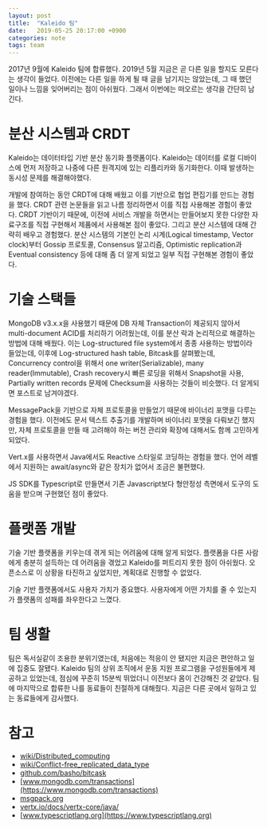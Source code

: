 ```yaml
---
layout: post
title:  "Kaleido 팀"
date:   2019-05-25 20:17:00 +0900
categories: note
tags: team
---
```


2017년 9월에 Kaleido 팀에 합류했다. 2019년 5월 지금은 곧 다른 일을 할지도 모른다는 생각이 들었다. 이전에는 다른 일을 하게 될 때 글을 남기지는 않았는데, 그 때 했던 일이나 느낌을 잊어버리는 점이 아쉬웠다. 그래서 이번에는 떠오르는 생각을 간단히 남긴다.

# 분산 시스템과 CRDT

Kaleido는 데이터타입 기반 분산 동기화 플랫폼이다. Kaleido는 데이터를 로컬 디바이스에 먼저 저장하고 나중에 다른 원격지에 있는 리플리카와 동기화한다. 이때 발생하는 동시성 문제를 해결해야했다.

개발에 참여하는 동안 CRDT에 대해 배웠고 이를 기반으로 협업 편집기를 만드는 경험을 했다. CRDT 관련 논문들을 읽고 나름 정리하면서 이를 직접 사용해본 경험이 좋았다. CRDT 기반이기 때문에, 이전에 서비스 개발을 하면서는 만들어보지 못한 다양한 자료구조를 직접 구현해서 제품에서 사용해본 점이 좋았다. 그리고 분산 시스템에 대해 간략히 배우고 경험했다. 분산 시스템의 기본인 논리 시계(Logical timestamp, Vector clock)부터 Gossip 프로토콜, Consensus 알고리즘, Optimistic replication과 Eventual consistency 등에 대해 좀 더 알게 되었고 일부 직접 구현해본 경험이 좋았다.

# 기술 스택들

MongoDB v3.x.x을 사용했기 때문에 DB 자체 Transaction이 제공되지 않아서 multi-document ACID를 처리하기 어려웠는데, 이를 분산 락과 논리적으로 해결하는 방법에 대해 배웠다. 이는 Log-structured file system에서 종종 사용하는 방법이라 들었는데, 이후에 Log-structured hash table, Bitcask를 살펴봤는데, Concurrency control을 위해서 one writer(Serializable), many reader(Immutable), Crash recovery시 빠른 로딩을 위해서 Snapshot을 사용, Partially written records 문제에 Checksum을 사용하는 것들이 비슷했다. 더 알게되면 포스트로 남겨야겠다.

MessagePack을 기반으로 자체 프로토콜을 만들었기 때문에 바이너리 포맷을 다루는 경험을 했다. 이전에도 문서 텍스트 추출기를 개발하며 바이너리 포맷을 다뤄보긴 했지만, 자체 프로토콜을 만들 때 고려해야 하는 버전 관리와 확장에 대해서도 함께 고민하게 되었다.

Vert.x를 사용하면서 Java에서도 Reactive 스타일로 코딩하는 경험을 했다. 언어 레벨에서 지원하는 await/async와 같은 장치가 없어서 조금은 불편했다.

JS SDK를 Typescript로 만들면서 기존 Javascript보다 형안정성 측면에서 도구의 도움을 받으며 구현했던 점이 좋았다.

# 플랫폼 개발

기술 기반 플랫폼을 키우는데 겪게 되는 어려움에 대해 알게 되었다. 플랫폼을 다른 사람에게 충분히 설득하는 데 어려움을 겪었고 Kaleido를 퍼트리지 못한 점이 아쉬웠다. 오픈소스로 이 상황을 타진하고 싶었지만, 계획대로 진행할 수 없었다.

기술 기반 플랫폼에서도 사용자 가치가 중요했다. 사용자에게 어떤 가치를 줄 수 있는지가 플랫폼의 성패를 좌우한다고 느꼈다.

# 팀 생활

팀은 독서실같이 조용한 분위기였는데, 처음에는 적응이 안 됐지만 지금은 편안하고 일에 집중도 잘됐다. Kaleido 팀의 상위 조직에서 운동 지원 프로그램을 구성원들에게 제공하고 있었는데, 점심에 꾸준히 15분씩 뛰었더니 이전보다 몸이 건강해진 것 같았다. 팀에 마지막으로 합류한 나를 동료들이 친절하게 대해줬다. 지금은 다른 곳에서 일하고 있는 동료들에게 감사했다.

# 참고
 - [wiki/Distributed_computing](https://en.wikipedia.org/wiki/Distributed_computing)
 - [wiki/Conflict-free_replicated_data_type](https://en.wikipedia.org/wiki/Conflict-free_replicated_data_type)
 - [github.com/basho/bitcask](https://github.com/basho/bitcask)
 - [www.mongodb.com/transactions](https://www.mongodb.com/transactions)
 - [msgpack.org](https://msgpack.org)
 - [vertx.io/docs/vertx-core/java/](https://vertx.io/docs/vertx-core/java/)
 - [www.typescriptlang.org](https://www.typescriptlang.org)
